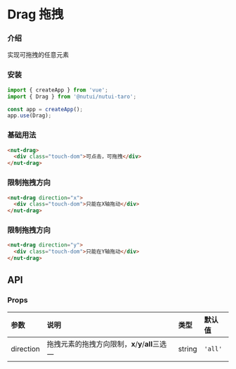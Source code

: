 # Drag 拖拽
### 介绍

实现可拖拽的任意元素

### 安装

``` javascript
import { createApp } from 'vue';
import { Drag } from '@nutui/nutui-taro';

const app = createApp();
app.use(Drag);
```

### 基础用法
```html
<nut-drag>
  <div class="touch-dom">可点击，可拖拽</div>
</nut-drag>
```
### 限制拖拽方向
```html
<nut-drag direction="x">
  <div class="touch-dom">只能在X轴拖动</div>
</nut-drag>
```

### 限制拖拽方向
```html
<nut-drag direction="y">
  <div class="touch-dom">只能在Y轴拖动</div>
</nut-drag>
```
## API
### Props

| 参数      | 说明                                              | 类型           | 默认值                              |
| :-------- | :------------------------------------------------ | :------------- | :---------------------------------- |
| direction | 拖拽元素的拖拽方向限制，**x**/**y**/**all**三选一 | string         | `'all'`                               |